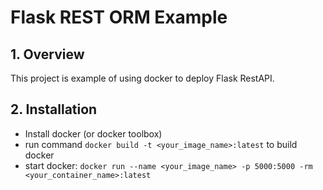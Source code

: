 # Flask REST ORM Example

## 1. Overview
This project is example of using docker to deploy Flask RestAPI.
## 2. Installation
* Install docker (or docker toolbox)
* run command `docker build -t <your_image_name>:latest` to build docker
* start docker: `docker run --name <your_image_name> -p 5000:5000 -rm <your_container_name>:latest`